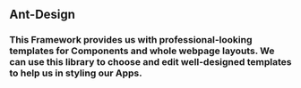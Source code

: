 ## Ant-Design

### This Framework provides us with professional-looking templates for Components and whole webpage layouts. We can use this library to choose and edit well-designed templates to help us in styling our Apps. 
